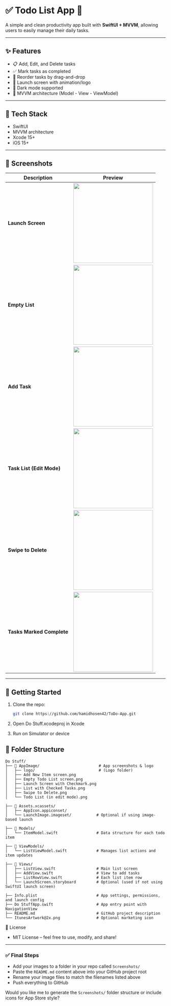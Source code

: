 # ✅ Todo List App 📝

A simple and clean productivity app built with **SwiftUI + MVVM**, allowing users to easily manage their daily tasks.

---

## ✨ Features

- 📋 Add, Edit, and Delete tasks
- ✅ Mark tasks as completed
- 🔁 Reorder tasks by drag-and-drop
- 🎨 Launch screen with animation/logo
- 🌙 Dark mode supported
- 🧠 MVVM architecture (Model - View - ViewModel)

---

## 🧱 Tech Stack

- SwiftUI
- MVVM architecture
- Xcode 15+
- iOS 15+

---

## 📸 Screenshots

| Description | Preview |
|------------|---------|
| **Launch Screen** | <img src="./AppImage/Launch%20Screen%20with%20Checkmark.png" width="250"/> |
| **Empty List** | <img src="./AppImage/Empty%20Todo%20List%20screen.png" width="250"/> |
| **Add Task** | <img src="./AppImage/Add%20New%20Item%20screen.png" width="250"/> |
| **Task List (Edit Mode)** | <img src="./AppImage/Todo%20List%20(in%20edit%20mode).png" width="250"/> |
| **Swipe to Delete** | <img src="./AppImage/Swipe%20to%20Delete.png" width="250"/> |
| **Tasks Marked Complete** | <img src="./AppImage/List%20with%20Checked%20Tasks.png" width="250"/> |

---

## 🚀 Getting Started

1. Clone the repo:
   ```bash
   git clone https://github.com/hamidhosen42/ToDo-App.git

2. Open Do Stuff.xcodeproj in Xcode

3. Run on Simulator or device

## 🚀 Folder Structure

```
Do Stuff/
├── 📁 AppImage/                          # App screenshots & logo
│   ├── logo/                            # (Logo folder)
│   ├── Add New Item screen.png
│   ├── Empty Todo List screen.png
│   ├── Launch Screen with Checkmark.png
│   ├── List with Checked Tasks.png
│   ├── Swipe to Delete.png
│   └── Todo List (in edit mode).png

├── 📁 Assets.xcassets/
│   ├── AppIcon.appiconset/
│   └── LaunchImage.imageset/           # Optional if using image-based launch

├── 📁 Models/
│   └── ItemModel.swift                 # Data structure for each todo item

├── 📁 ViewModels/
│   └── ListViewModel.swift             # Manages list actions and item updates

├── 📁 Views/
│   ├── ListView.swift                  # Main list screen
│   ├── AddView.swift                   # View to add tasks
│   ├── ListRowView.swift               # Each list item row
│   └── LaunchScreen.storyboard         # Optional (used if not using SwiftUI launch screen)

├── Info.plist                          # App settings, permissions, and launch config
├── Do StuffApp.swift                   # App entry point with NavigationView
├── README.md                           # GitHub project description
└── ItunesArtwork@2x.png                # Optional marketing icon

```


📄 License
- MIT License – feel free to use, modify, and share!


---

### ✅ Final Steps

- Add your images to a folder in your repo called `Screenshots/`
- Paste the `README.md` content above into your GitHub project root
- Rename your image files to match the filenames listed above
- Push everything to GitHub

Would you like me to generate the `Screenshots/` folder structure or include icons for App Store style?